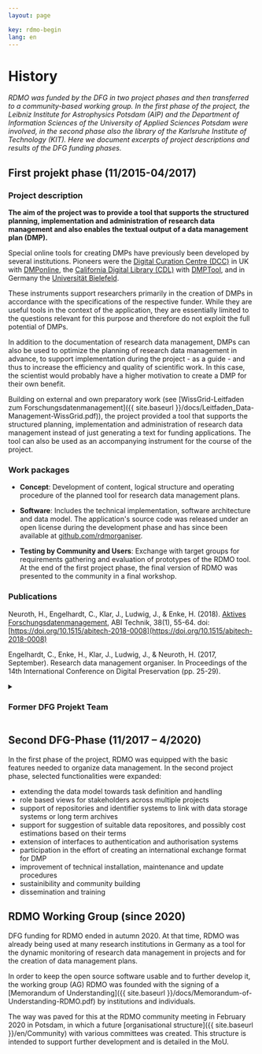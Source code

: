 ```yaml
---
layout: page

key: rdmo-begin
lang: en
---
```


# History

*RDMO was funded by the DFG in two project phases and then transferred to a community-based working group. In the first phase of the project, the Leibniz Institute for Astrophysics Potsdam (AIP) and the Department of Information Sciences of the University of Applied Sciences Potsdam were involved, in the second phase also the library of the Karlsruhe Institute of Technology (KIT). Here we document excerpts of project descriptions and results of the DFG funding phases.*

## First projekt phase (11/2015-04/2017)

### Project description

**The aim of the project was to provide a tool that supports the structured planning, implementation and administration of research data management and also enables the textual output of a data management plan (DMP).**

Special online tools for creating DMPs have previously been developed by several institutions. Pioneers were the [Digital Curation Centre (DCC)](http://www.dcc.ac.uk) in UK with [DMPonline](https://dmponline.dcc.ac.uk), the [California Digital Library (CDL)](http://www.cdlib.org) with [DMPTool](https://dmptool.org/), and in Germany the [Universität Bielefeld](https://www.uni-bielefeld.de/ub/digital/forschungsdaten).

These instruments support researchers primarily in the creation of DMPs in accordance with the specifications of the respective funder. While they are useful tools in the context of the application, they are essentially limited to the questions relevant for this purpose and therefore do not exploit the full potential of DMPs.

In addition to the documentation of research data management, DMPs can also be used to optimize the planning of research data management in advance, to support implementation during the project - as a guide - and thus to increase the efficiency and quality of scientific work. In this case, the scientist would probably have a higher motivation to create a DMP for their own benefit.

Building on external and own preparatory work (see [WissGrid-Leitfaden zum Forschungsdatenmanagement]({{ site.baseurl }}/docs/Leitfaden_Data-Management-WissGrid.pdf)), the project provided a tool that supports the structured planning, implementation and administration of research data management instead of just generating a text for funding applications. The tool can also be used as an accompanying instrument for the course of the project.

### Work packages

+ **Concept**: Development of content, logical structure and operating procedure of the planned tool for research data management plans.

+ **Software**: Includes the technical implementation, software architecture and data model. The application's source code was released under an open license during the development phase and has since been available at [github.com/rdmorganiser](https://github.com/rdmorganiser).

+ **Testing by Community and Users**: Exchange with target groups for requirements gathering and evaluation of prototypes of the RDMO tool. At the end of the first project phase, the final version of RDMO was presented to the community in a final workshop.

### Publications

Neuroth, H., Engelhardt, C., Klar, J., Ludwig, J., & Enke, H. (2018). [Aktives Forschungsdatenmanagement](https://www.degruyter.com/view/journals/abitech/38/1/article-p55.xml), ABI Technik, 38(1), 55-64. doi: [https://doi.org/10.1515/abitech-2018-0008](https://doi.org/10.1515/abitech-2018-0008)

Engelhardt, C., Enke, H., Klar, J., Ludwig, J., & Neuroth, H. (2017, September). Research data management organiser. In Proceedings of the 14th International Conference on Digital Preservation (pp. 25-29).

<details>
  <summary style="list-style-image: &#9658;"><h3>Former DFG Projekt Team</h3></summary>
  {% for member in site.data.dfg_team.former %}
    <div class="team-member">
      <img src="{{ site.baseurl }}/{{ member.image}}" />
      <div class="team-member-info">
        {{ member.text.en | markdownify }}
      </div>
    </div>
  {% endfor %}
</details>

## Second DFG-Phase (11/2017 – 4/2020)

In the first phase of the project, RDMO was equipped with the basic features needed to organize data management. In the second project phase, selected functionalities were expanded:
* extending the data model towards task definition and handling
* role based views for stakeholders across multiple projects
* support of repositories and identifier systems to link with data storage systems or long term archives
* support for suggestion of suitable data repositores, and possibly cost estimations based on their terms
* extension of interfaces to authentication and authorisation systems
* participation in the effort of creating an international exchange format for DMP
* improvement of technical installation, maintenance and update procedures
* sustainibility and community building
* dissemination and training

## RDMO Working Group (since 2020)

DFG funding for RDMO ended in autumn 2020. At that time, RDMO was already being used at many research institutions in Germany as a tool for the dynamic monitoring of research data management in projects and for the creation of data management plans.

In order to keep the open source software usable and to further develop it, the working group (AG) RDMO was founded with the signing of a [Memorandum of Understanding]({{ site.baseurl }}/docs/Memorandum-of-Understanding-RDMO.pdf) by institutions and individuals.

The way was paved for this at the RDMO community meeting in February 2020 in Potsdam, in which a future [organisational structure]({{ site.baseurl }}/en/Community) with various committees was created. This structure is intended to support further development and is detailed in the MoU.
